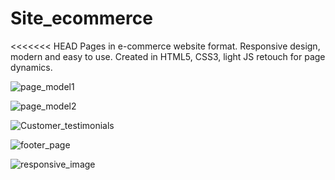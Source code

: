 # Site_ecommerce
<<<<<<< HEAD
 Pages in e-commerce website format. Responsive design, modern and easy to use. Created in HTML5, CSS3, light JS retouch for page dynamics.

![page_model1](https://user-images.githubusercontent.com/84969586/124928595-a13d5700-dff7-11eb-91a5-61617a6e49f2.png)

![page_model2](https://user-images.githubusercontent.com/84969586/124928634-abf7ec00-dff7-11eb-8af0-8d0c137ecbfa.png)

![Customer_testimonials](https://user-images.githubusercontent.com/84969586/124928649-b0bca000-dff7-11eb-841d-038ce52afd3f.png)

![footer_page](https://user-images.githubusercontent.com/84969586/124930374-2e34e000-dff9-11eb-93a5-065bf667e74f.png)

![responsive_image](https://user-images.githubusercontent.com/84969586/124929830-b5358880-dff8-11eb-84e9-bd0823f19ee5.png)
